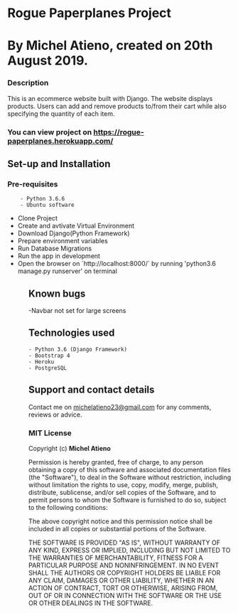 # Rogue Paperplanes Project
# By Michel Atieno, created on 20th August 2019.

### Description
 This is an ecommerce website built with Django. The website displays products. Users can add and remove products to/from their cart while also specifying the quantity of each item.


### You can view project on https://rogue-paperplanes.herokuapp.com/


## Set-up and Installation
###     Pre-requisites
        - Python 3.6.6
        - Ubuntu software

<ul>
    <li>Clone Project</li>
    <li>Create and avtivate Virtual Environment</li>
    <li>Download Django(Python Framework)</li>
    <li> Prepare environment variables</li>
    <li>Run Database Migrations</li>
    <li>Run the app in development</li>
    <li>Open the browser on `http://localhost:8000/` by running 'python3.6 manage.py runserver' on terminal</li>
<ul>            

## Known bugs
-Navbar not set for large screens

## Technologies used
    - Python 3.6 (Django Framework)
    - Bootstrap 4
    - Heroku
    - PostgreSQL


## Support and contact details
Contact me on michelatieno23@gmail.com for any comments, reviews or advice.

### MIT License
Copyright (c) **Michel Atieno**

Permission is hereby granted, free of charge, to any person obtaining a copy of this software and associated documentation files (the "Software"), to deal in the Software without restriction, including without limitation the rights to use, copy, modify, merge, publish, distribute, sublicense, and/or sell copies of the Software, and to permit persons to whom the Software is furnished to do so, subject to the following conditions:

The above copyright notice and this permission notice shall be included in all copies or substantial portions of the Software.

THE SOFTWARE IS PROVIDED "AS IS", WITHOUT WARRANTY OF ANY KIND, EXPRESS OR IMPLIED, INCLUDING BUT NOT LIMITED TO THE WARRANTIES OF MERCHANTABILITY, FITNESS FOR A PARTICULAR PURPOSE AND NONINFRINGEMENT. IN NO EVENT SHALL THE AUTHORS OR COPYRIGHT HOLDERS BE LIABLE FOR ANY CLAIM, DAMAGES OR OTHER LIABILITY, WHETHER IN AN ACTION OF CONTRACT, TORT OR OTHERWISE, ARISING FROM, OUT OF OR IN CONNECTION WITH THE SOFTWARE OR THE USE OR OTHER DEALINGS IN THE SOFTWARE.
